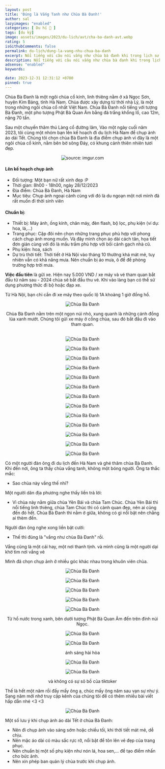 ```yaml
---
layout: post
title: 'Đúng là Vắng Tanh như Chùa Bà Đanh!'
author: sal
lazyimages: "enabled"
categories: [ Du hí 🛫 ]
tags: [du ký]
image: assets/images/2023/du-lich/avt/cha-ba-danh-avt.webp
rating: 5
isGithubComments: false
permalink: du-lich/dung-la-vang-nhu-chua-ba-danh
excerpt: Nổi tiếng với câu nói vắng như chùa bà đanh khi trong lịch sử bị Pháp di dời gây xáo trộn. Nay lại bị cạnh tranh bởi chùa Tam Chúc và Yên bái. Chùa đã vắng, nay lại vắng hơn. Không sao, càng không bị làm phiền bởi tiktoker
description: Nổi tiếng với câu nói vắng như chùa bà đanh khi trong lịch sử bị Pháp di dời gây xáo trộn. Nay lại bị cạnh tranh bởi chùa Tam Chúc và Yên bái. Chùa đã vắng, nay lại vắng hơn. Không sao, càng không bị làm phiền bởi tiktoker
adsense: "enabled"
keywords:

date: 2023-12-31 12:31:12 +0700
pinned: true
---
```


Chùa Bà Đanh là một ngôi chùa cổ kính, linh thiêng nằm ở xã Ngọc Sơn, huyện Kim Bảng, tỉnh Hà Nam. Chùa được xây dựng từ thời nhà Lý, là một trong những ngôi chùa cổ nhất Việt Nam. Chùa Bà Đanh nổi tiếng với tượng Bà Đanh, một pho tượng Phật Bà Quan Âm bằng đá trắng khổng lồ, cao 12m, nặng 70 tấn.

Sau một chuyến thăm thú Làng cổ đường lâm, Vào một ngày cuối năm 2023, tôi cùng một nhóm bạn lên kế hoạch đi du lịch Hà Nam để chụp ảnh áo dài Tết. Chúng tôi chọn chùa Bà Đanh là địa điểm chụp ảnh vì đây là một ngôi chùa cổ kính, nằm bên bờ sông Đáy, có khung cảnh thiên nhiên tươi đẹp.

<div class="content" style="text-align:center; ">
<img  src="https://i.imgur.com/rLMSbg5.jpeg" title="source: imgur.com" /><br><p></p>
</div>

#### Lên kế hoạch chụp ảnh

* Đối tượng: Một bạn nữ rất xinh đẹp :P
* Thời gian: 8h00 - 18h00, ngày 28/12/2023
* Địa điểm: Chùa Bà Đanh, Hà Nam
* Mục tiêu: Chụp ảnh ngoại cảnh cùng với đó là du ngoạn một nơi mình đã rất muốn đi thời sinh viên

#### Chuẩn bị:

* Thiết bị: Máy ảnh, ống kính, chân máy, đèn flash, bộ lọc, phụ kiện (ví dụ: hoa, lá,...)
* Trang phục: Cặp đôi nên chọn những trang phục phù hợp với phong cách chụp ảnh mong muốn. Và đây mình chọn áo dài cách tân, họa tiết đơn giản cùng với đó là mầu trầm phù hợp với bối cảnh gạch nhà cũ.
* Phụ kiện: hoa, sách
* Dự trù thời tiết: Thời tiết ở Hà Nội vào tháng 10 thường khá mát mẻ, tuy nhiên vẫn có khả năng mưa. Nên chuẩn bị áo mưa, ô để đề phòng trường hợp trời mưa.

**Việc đầu tiên** là gửi xe. Hiện nay 5.000 VND / xe máy và vé tham quan bắt đầu từ năm sau - 2024 chùa sẽ bắt đầu thu vé. Khi vào làng bạn có thể sử dụng phương thức đi bộ hoặc đạp xe.

Từ Hà Nội, bạn chỉ cần đi xe máy theo quốc lộ 1A khoảng 1 giờ đồng hồ.

<div class="content" style="text-align:center; ">
<img class="lazyload" loading="lazy" src="https://i.imgur.com/Rh5blI3.jpg" title="Chùa Bà Đanh" /><p>Chùa Bà Đanh nằm trên một ngọn núi nhỏ, xung quanh là những cánh đồng lúa xanh mướt. Chúng tôi gửi xe máy ở cổng chùa, sau đó bắt đầu đi vào tham quan.</p><br><img class="lazyload" loading="lazy" src="https://i.imgur.com/v0Pg0B2.jpg" title="Chùa Bà Đanh" /><br><p></p><img class="lazyload" loading="lazy" src="https://i.imgur.com/LwHuqkJ.jpg" title="Chùa Bà Đanh" /><br><p></p><img class="lazyload" loading="lazy" src="https://i.imgur.com/q1gReyC.jpg" title="Chùa Bà Đanh" />
<br><p></p>
<img class="lazyload" loading="lazy" src="https://i.imgur.com/NGHzluD.jpg" title="Chùa Bà Đanh" />
<br><p></p>
<img class="lazyload" loading="lazy" src="https://i.imgur.com/gU5XPQj.jpg" title="Chùa Bà Đanh" /><br><p></p>
<img class="lazyload" loading="lazy" src="https://i.imgur.com/LvwnLOe.jpg" title="Chùa Bà Đanh" /><br><p></p>
<img class="lazyload" loading="lazy" src="https://i.imgur.com/PBsceCj.jpg" title="Chùa Bà Đanh" /><br><p></p>
<img class="lazyload" loading="lazy" src="https://i.imgur.com/mzbqsCO.jpg" title="Chùa Bà Đanh" /><br><p></p>
<img class="lazyload" loading="lazy" src="https://i.imgur.com/7ujpou3.jpg" title="Chùa Bà Đanh" /><br><p></p>
<img class="lazyload" loading="lazy" src="https://i.imgur.com/1KeJNGA.jpg" title="Chùa Bà Đanh" /><br><p></p>
<img class="lazyload" loading="lazy" src="https://i.imgur.com/M49ugYA.jpg" title="Chùa Bà Đanh" /><br><p></p>
<img class="lazyload" loading="lazy" src="https://i.imgur.com/ohVI7DJ.jpg" title="Chùa Bà Đanh" /><br><p></p>
<img class="lazyload" loading="lazy" src="https://i.imgur.com/85X5His.jpg" title="Chùa Bà Đanh" /><br><p></p>
</div>

<p>C&oacute; một người đ&agrave;n &ocirc;ng đi du lịch đến H&agrave; Nam v&agrave; gh&eacute; thăm ch&ugrave;a B&agrave; Đanh. Khi đến nơi, &ocirc;ng ta thấy ch&ugrave;a vắng tanh, kh&ocirc;ng một b&oacute;ng người. &Ocirc;ng ta thắc mắc:</p><ul><li>Sao ch&ugrave;a n&agrave;y vắng thế nhỉ?</li>
</ul><p>Một người d&acirc;n địa phương nghe thấy liền trả lời:</p><ul><li>V&igrave; ch&ugrave;a n&agrave;y nằm giữa ch&ugrave;a Y&ecirc;n B&aacute;i v&agrave; ch&ugrave;a Tam Ch&uacute;c. Ch&ugrave;a Y&ecirc;n B&aacute;i th&igrave; nổi tiếng linh thi&ecirc;ng, ch&ugrave;a Tam Ch&uacute;c th&igrave; c&oacute; cảnh quan đẹp, n&ecirc;n ai cũng đến đ&oacute; hết. Ch&ugrave;a B&agrave; Đanh th&igrave; nằm ở giữa, kh&ocirc;ng c&oacute; g&igrave; nổi bật n&ecirc;n chẳng ai th&egrave;m đến.</li>
</ul><p>Người đ&agrave;n &ocirc;ng nghe xong liền bật cười:</p><ul><li>Thế th&igrave; đ&uacute;ng l&agrave; &quot;vắng như ch&ugrave;a B&agrave; Đanh&quot; rồi.&nbsp;</li>
</ul><p>Vắng cũng là m&ocirc;̣t cái hay, m&ocirc;̣t nơi thanh tịnh. và mình cũng là m&ocirc;̣t người dại khờ tìm nơi vắng vẻ</p>

Mình đã chọn chụp ảnh ở nhiều góc khác nhau trong khuôn viên chùa.

<div class="content" style="text-align:center; ">
<img class="lazyload" loading="lazy" src="https://i.imgur.com/1rmTv33.jpg" title="Chùa Bà Đanh" /><br><p></p><img class="lazyload" loading="lazy" src="https://i.imgur.com/b4qDcG9.jpg" title="Chùa Bà Đanh" /><br><p></p><img class="lazyload" loading="lazy" src="https://i.imgur.com/YLRXTpg.jpg" title="Chùa Bà Đanh" /><br><p></p><img class="lazyload" loading="lazy" src="https://i.imgur.com/GdVHD7q.jpg" title="Chùa Bà Đanh" /><br><p></p><img class="lazyload" loading="lazy" src="https://i.imgur.com/6WxFDNQ.jpg" title="Chùa Bà Đanh" /><br><p>Từ hồ nước trong xanh, bên dưới tượng Phật Bà Quan Âm đến trên đỉnh núi Ngọc.</p><img class="lazyload" loading="lazy" src="https://i.imgur.com/yCk02nz.jpg" title="Chùa Bà Đanh" /><br><p></p><img class="lazyload" loading="lazy" src="https://i.imgur.com/P4o4W78.jpg" title="Chùa Bà Đanh" /><br><p>ánh sáng hài hòa</p><img class="lazyload" loading="lazy" src="https://i.imgur.com/00Fro6k.jpg" title="Chùa Bà Đanh" /><br><p></p><img class="lazyload" loading="lazy" src="https://i.imgur.com/tabmtlM.jpg" title="Chùa Bà Đanh" /><br><p>và không có sự sô bồ của tiktoker</p>
</div>

Thế là hết một năm rồi đấy mấy ông ạ, chúc mấy ông năm sau vạn sự như ý. Sang năm mới nhớ truy cập kênh của chúng tôi để có thêm nhiều bài viết hấp dẫn nhé <3 <3

<div class="content" style="text-align:center; "><img class="lazyload" loading="lazy" src="https://i.imgur.com/MdDhVIu.jpg" title="Chùa Bà Đanh" /><br><p></p></div>

Một số lưu ý khi chụp ảnh áo dài Tết ở chùa Bà Đanh:

* Nên đi chụp ảnh vào sáng sớm hoặc chiều tối, khi thời tiết mát mẻ, dễ chịu.
* Nên mặc áo dài có màu sắc rực rỡ, nổi bật để tôn lên vẻ đẹp của trang phục.
* Nên chuẩn bị một số phụ kiện như nón lá, hoa sen,... để tạo điểm nhấn cho bức ảnh.
* Nên xin phép ban quản lý chùa trước khi chụp ảnh.
